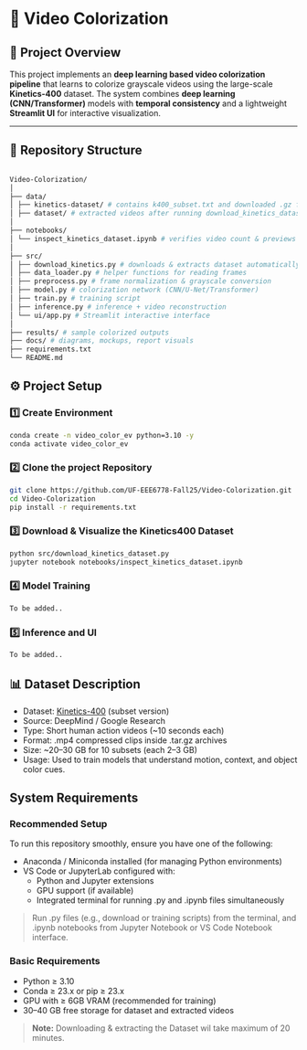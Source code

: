# 🎨 Video Colorization

## 📘 Project Overview
This project implements an **deep learning based video colorization pipeline** that learns to colorize grayscale videos using the large-scale **Kinetics-400** dataset. The system combines **deep learning (CNN/Transformer)** models with **temporal consistency** and a lightweight **Streamlit UI** for interactive visualization.

---

## 🧩 Repository Structure
```bash

Video-Colorization/
│
├── data/
│ ├── kinetics-dataset/ # contains k400_subset.txt and downloaded .gz files
│ ├── dataset/ # extracted videos after running download_kinetics_dataset.py
│ 
├── notebooks/
│ └── inspect_kinetics_dataset.ipynb # verifies video count & previews one sample
│
├── src/
│ ├── download_kinetics.py # downloads & extracts dataset automatically
│ ├── data_loader.py # helper functions for reading frames
│ ├── preprocess.py # frame normalization & grayscale conversion
│ ├── model.py # colorization network (CNN/U-Net/Transformer)
│ ├── train.py # training script
│ ├── inference.py # inference + video reconstruction
│ └── ui/app.py # Streamlit interactive interface
│
├── results/ # sample colorized outputs 
├── docs/ # diagrams, mockups, report visuals
├── requirements.txt
└── README.md
```

## ⚙️ Project Setup

### 1️⃣ Create Environment
```bash
conda create -n video_color_ev python=3.10 -y
conda activate video_color_ev
```

### 2️⃣ Clone the project Repository
```bash
git clone https://github.com/UF-EEE6778-Fall25/Video-Colorization.git
cd Video-Colorization
pip install -r requirements.txt
```

### 3️⃣ Download & Visualize the Kinetics400 Dataset
```bash
python src/download_kinetics_dataset.py
jupyter notebook notebooks/inspect_kinetics_dataset.ipynb
```

### 4️⃣ Model Training
```bash
To be added..
```

### 5️⃣ Inference and UI
```bash
To be added..
```

## 📊 Dataset Description
-  Dataset: [Kinetics-400](https://github.com/cvdfoundation/kinetics-dataset) (subset version)
-  Source: DeepMind / Google Research
-  Type: Short human action videos (~10 seconds each)
-  Format: .mp4 compressed clips inside .tar.gz archives
-  Size: ~20–30 GB for 10 subsets (each 2–3 GB)
-  Usage: Used to train models that understand motion, context, and object color cues.


## System Requirements

### Recommended Setup
To run this repository smoothly, ensure you have one of the following:

-  Anaconda / Miniconda installed (for managing Python environments)
-  VS Code or JupyterLab configured with:
    -  Python and Jupyter extensions
    -  GPU support (if available)
    -  Integrated terminal for running .py and .ipynb files simultaneously

> Run .py files (e.g., download or training scripts) from the terminal,
and .ipynb notebooks from Jupyter Notebook or VS Code Notebook interface.

### Basic Requirements

-  Python ≥ 3.10
-  Conda ≥ 23.x or pip ≥ 23.x
-  GPU with ≥ 6GB VRAM (recommended for training)
-  30–40 GB free storage for dataset and extracted videos

> **Note:** Downloading & extracting the Dataset wil take maximum of 20 minutes.



